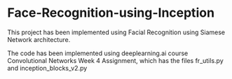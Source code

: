 # Face-Recognition-using-Inception

This project has been implemented using Facial Recognition using Siamese Network architecture. 


The code has been implemented using deeplearning.ai course Convolutional Networks Week 4 Assignment, which has the files fr_utils.py and inception_blocks_v2.py

